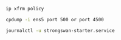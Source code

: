

```sh
ip xfrm policy
```


```sh
cpdump -i ens5 port 500 or port 4500
```

```sh
journalctl -u strongswan-starter.service
```
